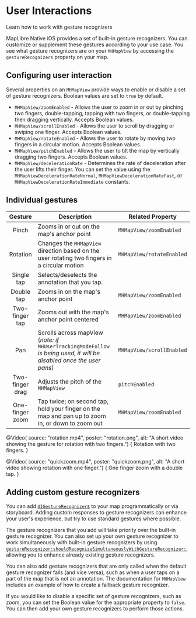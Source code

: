 # User Interactions

Learn how to work with gesture recognizers

MapLibre Native iOS provides a set of built-in gesture recognizers. You can customize or supplement these gestures according to your use case. You see what gesture recognizers are on your ``MHMapView`` by accessing the `gestureRecognizers` property on your map.

## Configuring user interaction

Several properties on an ``MHMapView`` provide ways to enable or disable a set of gesture recognizers. Boolean values are set to `true` by default.

- ``MHMapView/zoomEnabled`` - Allows the user to zoom in or out by pinching two fingers, double-tapping, tapping with two fingers, or double-tapping then dragging vertically. Accepts Boolean values.
- ``MHMapView/scrollEnabled`` - Allows the user to scroll by dragging or swiping one finger. Accepts Boolean values.
- ``MHMapView/rotateEnabled`` - Allows the user to rotate by moving two fingers in a circular motion. Accepts Boolean values.
- ``MHMapView/pitchEnabled`` - Allows the user to tilt the map by vertically dragging two fingers. Accepts Boolean values.
- ``MHMapView/decelerationRate`` - Determines the rate of deceleration after the user lifts their finger. You can set the value using the  ``MHMapViewDecelerationRateNormal``, ``MHMapViewDecelerationRateFast``, or ``MHMapViewDecelerationRateImmediate`` constants.

## Individual gestures

|Gesture | Description | Related Property |
|:-------:|----------------| -----------|
|Pinch    | Zooms in or out on the map's anchor point | ``MHMapView/zoomEnabled``  |
|Rotation | Changes the ``MHMapView`` direction based on the user rotating two fingers in a circular motion | ``MHMapView/rotateEnabled`` |
|Single tap | Selects/deselects the annotation that you tap. | |
|Double tap | Zooms in on the map's anchor point | ``MHMapView/zoomEnabled``  |
|Two-finger tap | Zooms out with the map's anchor point centered | ``MHMapView/zoomEnabled``  |
|Pan | Scrolls across mapView (_note: if_ `MHUserTrackingModeFollow` _is being used, it will be disabled once the user pans_)| ``MHMapView/scrollEnabled`` |
|Two-finger drag | Adjusts the pitch of the ``MHMapView`` | `pitchEnabled` |
|One-finger zoom | Tap twice; on second tap, hold your finger on the map and pan up to zoom in, or down to zoom out | ``MHMapView/zoomEnabled`` |

@Video(
   source: "rotation.mp4",
   poster: "rotation.png",
   alt: "A short video showing the gesture for rotation with two fingers.") {
    Rotation with two fingers.
}

@Video(
   source: "quickzoom.mp4",
   poster: "quickzoom.png",
   alt: "A short video showing rotation with one finger.") {
    One finger zoom with a double tap.
}

## Adding custom gesture recognizers

You can add [`UIGestureRecognizer`s](https://developer.apple.com/documentation/uikit/uigesturerecognizer) to your map programmatically or via storyboard. Adding custom responses to gesture recognizers can enhance your user's experience, but try to use standard gestures where possible.

The gesture recognizers that you add will take priority over the built-in gesture recognizer. You can also set up your own gesture recognizer to work simultaneously with built-in gesture recognizers by using [`gestureRecognizer:shouldRecognizeSimultaneouslyWithGestureRecognizer:`](https://developer.apple.com/documentation/uikit/uigesturerecognizerdelegate/1624208-gesturerecognizer), allowing you to enhance already existing gesture recognizers.

You can also add gesture recognizers that are only called when the default gesture recognizer fails (and vice versa), such as when a user taps on a part of the map that is not an annotation. The documentation for ``MHMapView`` includes an example of how to create a fallback gesture recognizer.

If you would like to disable a specific set of gesture recognizers, such as zoom, you can set the Boolean value for the appropriate property to `false`. You can then add your own gesture recognizers to perform those actions.
